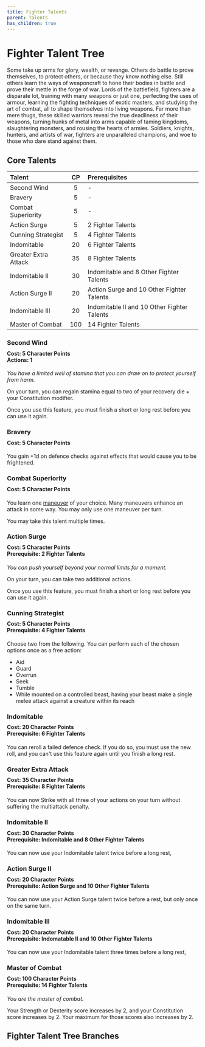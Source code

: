 ```yaml
---
title: Fighter Talents
parent: Talents
has_children: true
---
```


# Fighter Talent Tree
Some take up arms for glory, wealth, or revenge. Others do battle to prove themselves, to protect others, or because they know nothing else. Still others learn the ways of weaponcraft to hone their bodies in battle and prove their mettle in the forge of war. Lords of the battlefield, fighters are a disparate lot, training with many weapons or just one, perfecting the uses of armour, learning the fighting techniques of exotic masters, and studying the art of combat, all to shape themselves into living weapons. Far more than mere thugs, these skilled warriors reveal the true deadliness of their weapons, turning hunks of metal into arms capable of taming kingdoms, slaughtering monsters, and rousing the hearts of armies. Soldiers, knights, hunters, and artists of war, fighters are unparalleled champions, and woe to those who dare stand against them.

## Core Talents

| Talent | CP | Prerequisites |
|:-------|:--:|:--------------|
| Second Wind | 5 | - |
| Bravery | 5 | - |
| Combat Superiority | 5 | - |
| Action Surge | 5 | 2 Fighter Talents |
| Cunning Strategist | 5 | 4 Fighter Talents |
| Indomitable | 20 | 6 Fighter Talents |
| Greater Extra Attack | 35 | 8 Fighter Talents |
| Indomitable II | 30 | Indomitable and 8 Other Fighter Talents |
| Action Surge II | 20 | Action Surge and 10 Other Fighter Talents |
| Indomitable III | 20 | Indomitable II and 10 Other Fighter Talents |
| Master of Combat | 100 | 14 Fighter Talents |

### Second Wind

<div style="margin-top:-10px;"></div>

#### **Cost:** 5 Character Points<br>**Actions:** 1
*You have a limited well of stamina that you can draw on to protect yourself from harm.*

On your turn, you can regain stamina equal to two of your recovery die + your Constitution modifier.

Once you use this feature, you must finish a short or long rest before you can use it again.

### Bravery

<div style="margin-top:-10px;"></div>

#### **Cost:** 5 Character Points
You gain +1d on defence checks against effects that would cause you to be frightened.

### Combat Superiority

<div style="margin-top:-10px;"></div>

#### **Cost:** 5 Character Points
You learn one [maneuver](https://stormchaserroleplaying.com/stormchaserRPG/Talents/Fighter/Maneuvers/) of your choice. Many maneuvers enhance an attack in some way. You may only use one maneuver per turn.

You may take this talent multiple times.

### Action Surge 

<div style="margin-top:-10px;"></div>

#### **Cost:** 5 Character Points<br>**Prerequisite:** 2 Fighter Talents
*You can push yourself beyond your normal limits for a moment.*

On your turn, you can take two additional actions.

Once you use this feature, you must finish a short or long rest before you can use it again. 

### Cunning Strategist

<div style="margin-top:-10px;"></div>

#### **Cost:** 5 Character Points<br>**Prerequisite:** 4 Fighter Talents
Choose two from the following. You can perform each of the chosen options once as a free action:
- Aid
- Guard
- Overrun
- Seek
- Tumble
- While mounted on a controlled beast, having your beast make a single melee attack against a creature within its reach

### Indomitable

<div style="margin-top:-10px;"></div>

#### **Cost:** 20 Character Points<br>**Prerequisite:** 6 Fighter Talents
You can reroll a failed defence check. If you do so, you must use the new roll, and you can't use this feature again until you finish a long rest.

### Greater Extra Attack

<div style="margin-top:-10px;"></div>

#### **Cost:** 35 Character Points<br>**Prerequisite:** 8 Fighter Talents
You can now Strike with all three of your actions on your turn without suffering the multiattack penalty.

### Indomitable II

<div style="margin-top:-10px;"></div>

#### **Cost:** 30 Character Points<br>**Prerequisite:** Indomitable and 8 Other Fighter Talents
You can now use your Indomitable talent twice before a long rest,

### Action Surge II

<div style="margin-top:-10px;"></div>

#### **Cost:** 20 Character Points<br>**Prerequisite:** Action Surge and 10 Other Fighter Talents
You can now use your Action Surge talent twice before a rest, but only once on the same turn.

### Indomitable III

<div style="margin-top:-10px;"></div>

#### **Cost:** 20 Character Points<br>**Prerequisite:** Indomatable II and 10 Other Fighter Talents
You can now use your Indomitable talent three times before a long rest,

### Master of Combat

<div style="margin-top:-10px;"></div>

#### **Cost:** 100 Character Points<br>**Prerequisite:** 14 Fighter Talents
*You are the master of combat.*

Your Strength or Dexterity score increases by 2, and your Constitution score increases by 2. Your maximum for those scores also increases by 2.

## Fighter Talent Tree Branches
